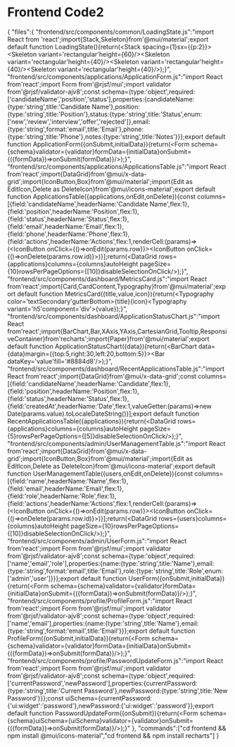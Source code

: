 # Frontend Code2

{
"files":{
"frontend/src/components/common/LoadingState.js":"import React from 'react';import{Stack,Skeleton}from'@mui/material';export default function LoadingState(){return(<Stack spacing={1}sx={{p:2}}><Skeleton variant='rectangular'height={60}/><Skeleton variant='rectangular'height={40}/><Skeleton variant='rectangular'height={40}/><Skeleton variant='rectangular'height={40}/></Stack>);}",
"frontend/src/components/applications/ApplicationForm.js":"import React from'react';import Form from'@rjsf/mui';import validator from'@rjsf/validator-ajv8';const schema={type:'object',required:['candidateName','position','status'],properties:{candidateName:{type:'string',title:'Candidate Name'},position:{type:'string',title:'Position'},status:{type:'string',title:'Status',enum:['new','review','interview','offer','rejected']},email:{type:'string',format:'email',title:'Email'},phone:{type:'string',title:'Phone'},notes:{type:'string',title:'Notes'}}};export default function ApplicationForm({onSubmit,initialData}){return(<Form schema={schema}validator={validator}formData={initialData}onSubmit={({formData})=>onSubmit(formData)}/>);}",
"frontend/src/components/applications/ApplicationsTable.js":"import React from'react';import{DataGrid}from'@mui/x-data-grid';import{IconButton,Box}from'@mui/material';import{Edit as EditIcon,Delete as DeleteIcon}from'@mui/icons-material';export default function ApplicationsTable({applications,onEdit,onDelete}){const columns=[{field:'candidateName',headerName:'Candidate Name',flex:1},{field:'position',headerName:'Position',flex:1},{field:'status',headerName:'Status',flex:1},{field:'email',headerName:'Email',flex:1},{field:'phone',headerName:'Phone',flex:1},{field:'actions',headerName:'Actions',flex:1,renderCell:(params)=>(<Box><IconButton onClick={()=>onEdit(params.row)}><EditIcon/></IconButton><IconButton onClick={()=>onDelete(params.row.id)}><DeleteIcon/></IconButton></Box>)}];return(<DataGrid rows={applications}columns={columns}autoHeight pageSize={10}rowsPerPageOptions={[10]}disableSelectionOnClick/>);}",
"frontend/src/components/dashboard/MetricsCard.js":"import React from'react';import{Card,CardContent,Typography}from'@mui/material';export default function MetricsCard({title,value,icon}){return(<Card sx={{minWidth:200,m:1}}><CardContent><Typography color='textSecondary'gutterBottom>{title}</Typography>{icon}<Typography variant='h5'component='div'>{value}</Typography></CardContent></Card>);}",
"frontend/src/components/dashboard/ApplicationStatusChart.js":"import React from'react';import{BarChart,Bar,XAxis,YAxis,CartesianGrid,Tooltip,ResponsiveContainer}from'recharts';import{Paper}from'@mui/material';export default function ApplicationStatusChart({data}){return(<Paper sx={{p:2,height:300}}><ResponsiveContainer><BarChart data={data}margin={{top:5,right:30,left:20,bottom:5}}><CartesianGrid strokeDasharray='3 3'/><XAxis dataKey='name'/><YAxis/><Tooltip/><Bar dataKey='value'fill='#8884d8'/></BarChart></ResponsiveContainer></Paper>);}",
"frontend/src/components/dashboard/RecentApplicationsTable.js":"import React from'react';import{DataGrid}from'@mui/x-data-grid';const columns=[{field:'candidateName',headerName:'Candidate',flex:1},{field:'position',headerName:'Position',flex:1},{field:'status',headerName:'Status',flex:1},{field:'createdAt',headerName:'Date',flex:1,valueGetter:(params)=>new Date(params.value).toLocaleDateString()}];export default function RecentApplicationsTable({applications}){return(<DataGrid rows={applications}columns={columns}autoHeight pageSize={5}rowsPerPageOptions={[5]}disableSelectionOnClick/>);}",
"frontend/src/components/admin/UserManagementTable.js":"import React from'react';import{DataGrid}from'@mui/x-data-grid';import{IconButton,Box}from'@mui/material';import{Edit as EditIcon,Delete as DeleteIcon}from'@mui/icons-material';export default function UserManagementTable({users,onEdit,onDelete}){const columns=[{field:'name',headerName:'Name',flex:1},{field:'email',headerName:'Email',flex:1},{field:'role',headerName:'Role',flex:1},{field:'actions',headerName:'Actions',flex:1,renderCell:(params)=>(<Box><IconButton onClick={()=>onEdit(params.row)}><EditIcon/></IconButton><IconButton onClick={()=>onDelete(params.row.id)}><DeleteIcon/></IconButton></Box>)}];return(<DataGrid rows={users}columns={columns}autoHeight pageSize={10}rowsPerPageOptions={[10]}disableSelectionOnClick/>);}",
"frontend/src/components/admin/UserForm.js":"import React from'react';import Form from'@rjsf/mui';import validator from'@rjsf/validator-ajv8';const schema={type:'object',required:['name','email','role'],properties:{name:{type:'string',title:'Name'},email:{type:'string',format:'email',title:'Email'},role:{type:'string',title:'Role',enum:['admin','user']}}};export default function UserForm({onSubmit,initialData}){return(<Form schema={schema}validator={validator}formData={initialData}onSubmit={({formData})=>onSubmit(formData)}/>);}",
"frontend/src/components/profile/ProfileForm.js":"import React from'react';import Form from'@rjsf/mui';import validator from'@rjsf/validator-ajv8';const schema={type:'object',required:['name','email'],properties:{name:{type:'string',title:'Name'},email:{type:'string',format:'email',title:'Email'}}};export default function ProfileForm({onSubmit,initialData}){return(<Form schema={schema}validator={validator}formData={initialData}onSubmit={({formData})=>onSubmit(formData)}/>);}",
"frontend/src/components/profile/PasswordUpdateForm.js":"import React from'react';import Form from'@rjsf/mui';import validator from'@rjsf/validator-ajv8';const schema={type:'object',required:['currentPassword','newPassword'],properties:{currentPassword:{type:'string',title:'Current Password'},newPassword:{type:'string',title:'New Password'}}};const uiSchema={currentPassword:{'ui:widget':'password'},newPassword:{'ui:widget':'password'}};export default function PasswordUpdateForm({onSubmit}){return(<Form schema={schema}uiSchema={uiSchema}validator={validator}onSubmit={({formData})=>onSubmit(formData)}/>);}"
},
"commands":["cd frontend && npm install @mui/icons-material","cd frontend && npm install recharts"]
}